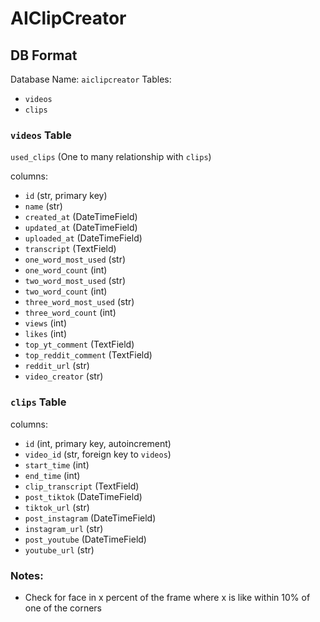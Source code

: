 # AIClipCreator

## DB Format

Database Name: `aiclipcreator`
Tables:

- `videos`
- `clips`

### `videos` Table

`used_clips` (One to many relationship with `clips`)

columns:

- `id` (str, primary key)
- `name` (str)
- `created_at` (DateTimeField)
- `updated_at` (DateTimeField)
- `uploaded_at` (DateTimeField)
- `transcript` (TextField)
- `one_word_most_used` (str)
- `one_word_count` (int)
- `two_word_most_used` (str)
- `two_word_count` (int)
- `three_word_most_used` (str)
- `three_word_count` (int)
- `views` (int)
- `likes` (int)
- `top_yt_comment` (TextField)
- `top_reddit_comment` (TextField)
- `reddit_url` (str)
- `video_creator` (str)

### `clips` Table

columns:

- `id` (int, primary key, autoincrement)
- `video_id` (str, foreign key to `videos`)
- `start_time` (int)
- `end_time` (int)
- `clip_transcript` (TextField)
- `post_tiktok` (DateTimeField)
- `tiktok_url` (str)
- `post_instagram` (DateTimeField)
- `instagram_url` (str)
- `post_youtube` (DateTimeField)
- `youtube_url` (str)

### Notes:

- Check for face in x percent of the frame where x is like within 10% of one of the corners
